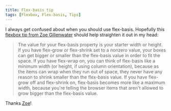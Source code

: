 ```yaml
---
title: Flex-basis tip
tags: [Flexbox, Flex-basis, Tips]
---
```

I always get confused about when you should use flex-basis. Hopefully this [flexbox tip from Zoe Gillenwater](http://www.creativebloq.com/advice/3-pro-tips-for-using-flexbox) should help straighten it out in my head:

> The value for your flex-basis property is your starter width or height. If you have flex-grow or flex-shrink set to a nonzero value, your boxes can get bigger or smaller than the flex-basis value in order to fit the space. If you have flex-wrap on, you can think of flex-basis like a minimum width (or height, if using column orientation), because as the items can wrap when they run out of space, they never have any reason to shrink smaller than the flex-basis value. If you have flex-grow off and flex-shrink on, flex-basis becomes more like a maximum width, because you're telling the browser items that aren't allowed to grow bigger than the flex-basis value.

Thanks [Zoe](http://zomigi.com/)!
